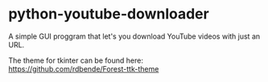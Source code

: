 # python-youtube-downloader
A simple GUI proggram that let's you download YouTube videos with just an URL.

The theme for tkinter can be found here:
https://github.com/rdbende/Forest-ttk-theme


